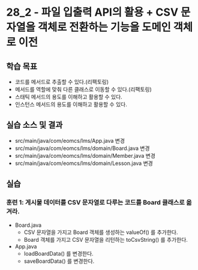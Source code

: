 # 28_2 - 파일 입출력 API의 활용 + CSV 문자열을 객체로 전환하는 기능을 도메인 객체로 이전 

## 학습 목표 

- 코드를 메서드로 추출할 수 있다.(리팩토링)
- 메서드를 역할에 맞춰 다른 클래스로 이동할 수 있다.(리팩토링)
- 스태틱 메서드의 용도를 이해하고 활용할 수 있다.
- 인스턴스 메서드의 용도를 이해하고 활용할 수 있다.

## 실습 소스 및 결과

- src/main/java/com/eomcs/lms/App.java 변경
- src/main/java/com/eomcs/lms/domain/Board.java 변경
- src/main/java/com/eomcs/lms/domain/Member.java 변경
- src/main/java/com/eomcs/lms/domain/Lesson.java 변경
  
## 실습  

### 훈련 1: 게시물 데이터를 CSV 문자열로 다루는 코드를 Board 클래스로 옮겨라.  

- Board.java
  - CSV 문자열을 가지고 Board 객체를 생성하는 valueOf() 를 추가한다.
  - Board 객체를 가지고 CSV 문자열을 리턴하는 toCsvString() 를 추가한다.
- App.java
  - loadBoardData() 를 변경한다.
  - saveBoardData() 를 변경한다.